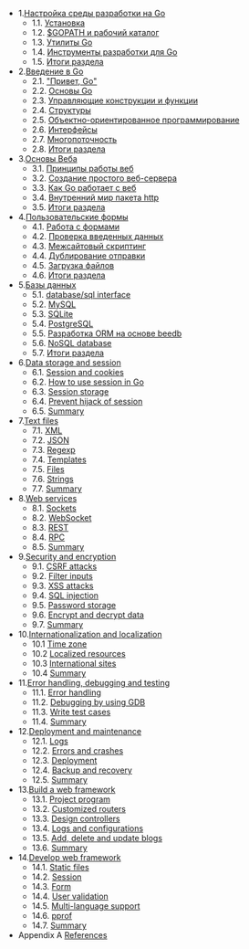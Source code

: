 - 1.[Настройка среды разработки на Go](01.0.md)
  - 1.1. [Установка](01.1.md)
  - 1.2. [$GOPATH и рабочий каталог](01.2.md)
  - 1.3. [Утилиты Go](01.3.md)
  - 1.4. [Инструменты разработки для Go](01.4.md)
  - 1.5. [Итоги раздела](01.5.md)
- 2.[Введение в Go](02.0.md)
  - 2.1. ["Привет, Go"](02.1.md)
  - 2.2. [Основы Go](02.2.md)
  - 2.3. [Управляющие конструкции и функции](02.3.md)
  - 2.4. [Структуры](02.4.md)
  - 2.5. [Объектно-ориентированное программирование](02.5.md)
  - 2.6. [Интерфейсы](02.6.md)
  - 2.7. [Многопоточность](02.7.md)
  - 2.8. [Итоги раздела](02.8.md)
- 3.[Основы Веба](03.0.md)
  - 3.1. [Принципы работы веб](03.1.md)
  - 3.2. [Создание простого веб-сервера](03.2.md)
  - 3.3. [Как Go работает с веб](03.3.md)
  - 3.4. [Внутренний мир пакета http](03.4.md)
  - 3.5. [Итоги раздела](03.5.md)
- 4.[Пользовательские формы](04.0.md)
  - 4.1. [Работа с формами](04.1.md)
  - 4.2. [Проверка введенных данных](04.2.md)
  - 4.3. [Межсайтовый скриптинг](04.3.md)
  - 4.4. [Дублирование отправки](04.4.md)
  - 4.5. [Загрузка файлов](04.5.md)
  - 4.6. [Итоги раздела](04.6.md)
- 5.[Базы данных](05.0.md)
  - 5.1. [database/sql interface](05.1.md)
  - 5.2. [MySQL](05.2.md)
  - 5.3. [SQLite](05.3.md)
  - 5.4. [PostgreSQL](05.4.md)
  - 5.5. [Разработка ORM на основе beedb](05.5.md)
  - 5.6. [NoSQL database](05.6.md)
  - 5.7. [Итоги раздела](05.7.md)
- 6.[Data storage and session](06.0.md)
  - 6.1. [Session and cookies](06.1.md)
  - 6.2. [How to use session in Go](06.2.md)
  - 6.3. [Session storage](06.3.md)
  - 6.4. [Prevent hijack of session](06.4.md)
  - 6.5. [Summary](06.5.md)
- 7.[Text files](07.0.md)
  - 7.1. [XML](07.1.md)
  - 7.2. [JSON](07.2.md)
  - 7.3. [Regexp](07.3.md)
  - 7.4. [Templates](07.4.md)
  - 7.5. [Files](07.5.md)
  - 7.6. [Strings](07.6.md)
  - 7.7. [Summary](07.7.md)
- 8.[Web services](08.0.md)
  - 8.1. [Sockets](08.1.md)
  - 8.2. [WebSocket](08.2.md)
  - 8.3. [REST](08.3.md)
  - 8.4. [RPC](08.4.md)
  - 8.5. [Summary](08.5.md)
- 9.[Security and encryption](09.0.md)
  - 9.1. [CSRF attacks](09.1.md)
  - 9.2. [Filter inputs](09.2.md)
  - 9.3. [XSS attacks](09.3.md)
  - 9.4. [SQL injection](09.4.md)
  - 9.5. [Password storage](09.5.md)
  - 9.6. [Encrypt and decrypt data](09.6.md)
  - 9.7. [Summary](09.7.md)
- 10.[Internationalization and localization](10.0.md)
  - 10.1 [Time zone](10.1.md)
  - 10.2 [Localized resources](10.2.md)
  - 10.3 [International sites](10.3.md)
  - 10.4 [Summary](10.4.md)
- 11.[Error handling, debugging and testing](11.0.md)
  - 11.1. [Error handling](11.1.md)
  - 11.2. [Debugging by using GDB](11.2.md)
  - 11.3. [Write test cases](11.3.md)
  - 11.4. [Summary](11.4.md)
- 12.[Deployment and maintenance](12.0.md)
  - 12.1. [Logs](12.1.md)
  - 12.2. [Errors and crashes](12.2.md)
  - 12.3. [Deployment](12.3.md)
  - 12.4. [Backup and recovery](12.4.md)
  - 12.5. [Summary](12.5.md)
- 13.[Build a web framework](13.0.md)
  - 13.1. [Project program](13.1.md)
  - 13.2. [Customized routers](13.2.md)
  - 13.3. [Design controllers](13.3.md)
  - 13.4. [Logs and configurations](13.4.md)
  - 13.5. [Add, delete and update blogs](13.5.md)
  - 13.6. [Summary](13.6.md)
- 14.[Develop web framework](14.0.md)
  - 14.1. [Static files](14.1.md)
  - 14.2. [Session](14.2.md)
  - 14.3. [Form](14.3.md)
  - 14.4. [User validation](14.4.md)
  - 14.5. [Multi-language support](14.5.md)
  - 14.6. [pprof](14.6.md)
  - 14.7. [Summary](14.7.md)
- Appendix A [References](ref.md)
